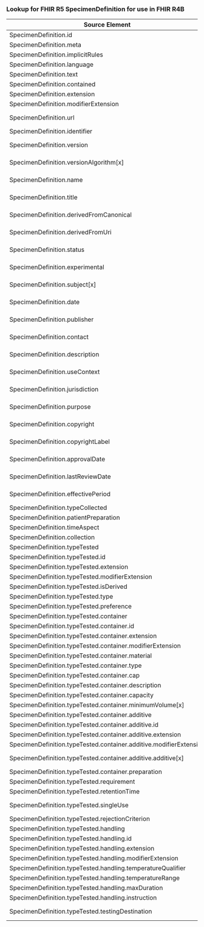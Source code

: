 ### Lookup for FHIR R5 SpecimenDefinition for use in FHIR R4B

| Source Element | Usage | Target |
| -------------- | ----- | ------ |
| SpecimenDefinition.id | UseElementRenamed | SpecimenDefinition.id |
| SpecimenDefinition.meta | UseElementRenamed | SpecimenDefinition.meta |
| SpecimenDefinition.implicitRules | UseElementRenamed | SpecimenDefinition.implicitRules |
| SpecimenDefinition.language | UseElementRenamed | SpecimenDefinition.language |
| SpecimenDefinition.text | UseElementRenamed | SpecimenDefinition.text |
| SpecimenDefinition.contained | UseElementRenamed | SpecimenDefinition.contained |
| SpecimenDefinition.extension | UseElementRenamed | SpecimenDefinition.extension |
| SpecimenDefinition.modifierExtension | UseElementRenamed | SpecimenDefinition.modifierExtension |
| SpecimenDefinition.url | UseExtension | http://hl7.org/fhir/5.0/StructureDefinition/extension-SpecimenDefinition.url |
| SpecimenDefinition.identifier | UseElementRenamed | SpecimenDefinition.identifier |
| SpecimenDefinition.version | UseExtension | http://hl7.org/fhir/5.0/StructureDefinition/extension-SpecimenDefinition.version |
| SpecimenDefinition.versionAlgorithm[x] | UseExtension | http://hl7.org/fhir/5.0/StructureDefinition/extension-SpecimenDefinition.versionAlgorithm |
| SpecimenDefinition.name | UseExtension | http://hl7.org/fhir/5.0/StructureDefinition/extension-SpecimenDefinition.name |
| SpecimenDefinition.title | UseExtension | http://hl7.org/fhir/5.0/StructureDefinition/extension-SpecimenDefinition.title |
| SpecimenDefinition.derivedFromCanonical | UseExtension | http://hl7.org/fhir/5.0/StructureDefinition/extension-SpecimenDefinition.derivedFromCanonical |
| SpecimenDefinition.derivedFromUri | UseExtension | http://hl7.org/fhir/5.0/StructureDefinition/extension-SpecimenDefinition.derivedFromUri |
| SpecimenDefinition.status | UseExtension | http://hl7.org/fhir/5.0/StructureDefinition/extension-SpecimenDefinition.status |
| SpecimenDefinition.experimental | UseExtension | http://hl7.org/fhir/5.0/StructureDefinition/extension-SpecimenDefinition.experimental |
| SpecimenDefinition.subject[x] | UseExtension | http://hl7.org/fhir/5.0/StructureDefinition/extension-SpecimenDefinition.subject |
| SpecimenDefinition.date | UseExtension | http://hl7.org/fhir/5.0/StructureDefinition/extension-SpecimenDefinition.date |
| SpecimenDefinition.publisher | UseExtension | http://hl7.org/fhir/5.0/StructureDefinition/extension-SpecimenDefinition.publisher |
| SpecimenDefinition.contact | UseExtension | http://hl7.org/fhir/5.0/StructureDefinition/extension-SpecimenDefinition.contact |
| SpecimenDefinition.description | UseExtension | http://hl7.org/fhir/5.0/StructureDefinition/extension-SpecimenDefinition.description |
| SpecimenDefinition.useContext | UseExtension | http://hl7.org/fhir/5.0/StructureDefinition/extension-SpecimenDefinition.useContext |
| SpecimenDefinition.jurisdiction | UseExtension | http://hl7.org/fhir/5.0/StructureDefinition/extension-SpecimenDefinition.jurisdiction |
| SpecimenDefinition.purpose | UseExtension | http://hl7.org/fhir/5.0/StructureDefinition/extension-SpecimenDefinition.purpose |
| SpecimenDefinition.copyright | UseExtension | http://hl7.org/fhir/5.0/StructureDefinition/extension-SpecimenDefinition.copyright |
| SpecimenDefinition.copyrightLabel | UseExtension | http://hl7.org/fhir/5.0/StructureDefinition/extension-SpecimenDefinition.copyrightLabel |
| SpecimenDefinition.approvalDate | UseExtension | http://hl7.org/fhir/5.0/StructureDefinition/extension-SpecimenDefinition.approvalDate |
| SpecimenDefinition.lastReviewDate | UseExtension | http://hl7.org/fhir/5.0/StructureDefinition/extension-SpecimenDefinition.lastReviewDate |
| SpecimenDefinition.effectivePeriod | UseExtension | http://hl7.org/fhir/5.0/StructureDefinition/extension-SpecimenDefinition.effectivePeriod |
| SpecimenDefinition.typeCollected | UseElementRenamed | SpecimenDefinition.typeCollected |
| SpecimenDefinition.patientPreparation | UseElementRenamed | SpecimenDefinition.patientPreparation |
| SpecimenDefinition.timeAspect | UseElementRenamed | SpecimenDefinition.timeAspect |
| SpecimenDefinition.collection | UseElementRenamed | SpecimenDefinition.collection |
| SpecimenDefinition.typeTested | UseElementRenamed | SpecimenDefinition.typeTested |
| SpecimenDefinition.typeTested.id | UseElementRenamed | SpecimenDefinition.typeTested.id |
| SpecimenDefinition.typeTested.extension | UseElementRenamed | SpecimenDefinition.typeTested.extension |
| SpecimenDefinition.typeTested.modifierExtension | UseElementRenamed | SpecimenDefinition.typeTested.modifierExtension |
| SpecimenDefinition.typeTested.isDerived | UseElementRenamed | SpecimenDefinition.typeTested.isDerived |
| SpecimenDefinition.typeTested.type | UseElementRenamed | SpecimenDefinition.typeTested.type |
| SpecimenDefinition.typeTested.preference | UseElementRenamed | SpecimenDefinition.typeTested.preference |
| SpecimenDefinition.typeTested.container | UseElementRenamed | SpecimenDefinition.typeTested.container |
| SpecimenDefinition.typeTested.container.id | UseElementRenamed | SpecimenDefinition.typeTested.container.id |
| SpecimenDefinition.typeTested.container.extension | UseElementRenamed | SpecimenDefinition.typeTested.container.extension |
| SpecimenDefinition.typeTested.container.modifierExtension | UseElementRenamed | SpecimenDefinition.typeTested.container.modifierExtension |
| SpecimenDefinition.typeTested.container.material | UseElementRenamed | SpecimenDefinition.typeTested.container.material |
| SpecimenDefinition.typeTested.container.type | UseElementRenamed | SpecimenDefinition.typeTested.container.type |
| SpecimenDefinition.typeTested.container.cap | UseElementRenamed | SpecimenDefinition.typeTested.container.cap |
| SpecimenDefinition.typeTested.container.description | UseElementRenamed | SpecimenDefinition.typeTested.container.description |
| SpecimenDefinition.typeTested.container.capacity | UseElementRenamed | SpecimenDefinition.typeTested.container.capacity |
| SpecimenDefinition.typeTested.container.minimumVolume[x] | UseElementRenamed | SpecimenDefinition.typeTested.container.minimumVolume[x] |
| SpecimenDefinition.typeTested.container.additive | UseElementRenamed | SpecimenDefinition.typeTested.container.additive |
| SpecimenDefinition.typeTested.container.additive.id | UseElementRenamed | SpecimenDefinition.typeTested.container.additive.id |
| SpecimenDefinition.typeTested.container.additive.extension | UseElementRenamed | SpecimenDefinition.typeTested.container.additive.extension |
| SpecimenDefinition.typeTested.container.additive.modifierExtension | UseElementRenamed | SpecimenDefinition.typeTested.container.additive.modifierExtension |
| SpecimenDefinition.typeTested.container.additive.additive[x] | UseExtension | http://hl7.org/fhir/5.0/StructureDefinition/extension-SpecimenDefinition.typeTested.container.additive.additive |
| SpecimenDefinition.typeTested.container.preparation | UseElementRenamed | SpecimenDefinition.typeTested.container.preparation |
| SpecimenDefinition.typeTested.requirement | UseElementRenamed | SpecimenDefinition.typeTested.requirement |
| SpecimenDefinition.typeTested.retentionTime | UseElementRenamed | SpecimenDefinition.typeTested.retentionTime |
| SpecimenDefinition.typeTested.singleUse | UseExtension | http://hl7.org/fhir/5.0/StructureDefinition/extension-SpecimenDefinition.typeTested.singleUse |
| SpecimenDefinition.typeTested.rejectionCriterion | UseElementRenamed | SpecimenDefinition.typeTested.rejectionCriterion |
| SpecimenDefinition.typeTested.handling | UseElementRenamed | SpecimenDefinition.typeTested.handling |
| SpecimenDefinition.typeTested.handling.id | UseElementRenamed | SpecimenDefinition.typeTested.handling.id |
| SpecimenDefinition.typeTested.handling.extension | UseElementRenamed | SpecimenDefinition.typeTested.handling.extension |
| SpecimenDefinition.typeTested.handling.modifierExtension | UseElementRenamed | SpecimenDefinition.typeTested.handling.modifierExtension |
| SpecimenDefinition.typeTested.handling.temperatureQualifier | UseElementRenamed | SpecimenDefinition.typeTested.handling.temperatureQualifier |
| SpecimenDefinition.typeTested.handling.temperatureRange | UseElementRenamed | SpecimenDefinition.typeTested.handling.temperatureRange |
| SpecimenDefinition.typeTested.handling.maxDuration | UseElementRenamed | SpecimenDefinition.typeTested.handling.maxDuration |
| SpecimenDefinition.typeTested.handling.instruction | UseElementRenamed | SpecimenDefinition.typeTested.handling.instruction |
| SpecimenDefinition.typeTested.testingDestination | UseExtension | http://hl7.org/fhir/5.0/StructureDefinition/extension-SpecimenDefinition.typeTested.testingDestination |
